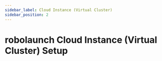 ```yaml
---
sidebar_label: Cloud Instance (Virtual Cluster)
sidebar_position: 2
---
```

# robolaunch Cloud Instance (Virtual Cluster) Setup